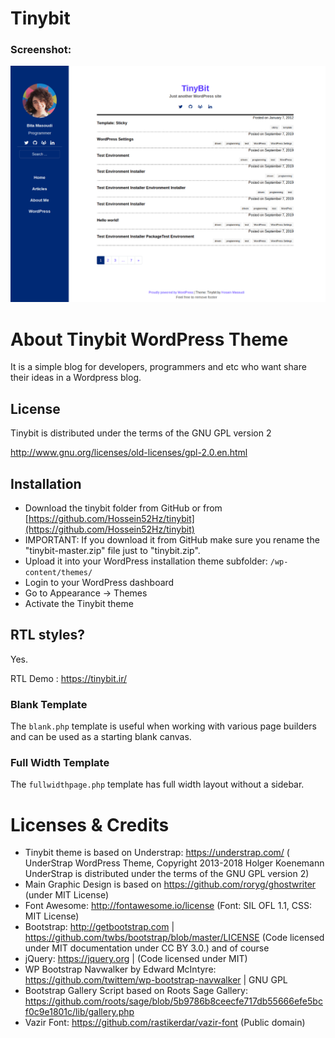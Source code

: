 # Tinybit

### Screenshot:
![Screenshot](screenshot.png)

# About Tinybit WordPress Theme

It is a simple blog for developers, programmers and etc who want share their ideas in a Wordpress blog.

## License
Tinybit is distributed under the terms of the GNU GPL version 2

http://www.gnu.org/licenses/old-licenses/gpl-2.0.en.html



## Installation

- Download the tinybit folder from GitHub or from [https://github.com/Hossein52Hz/tinybit](https://github.com/Hossein52Hz/tinybit)
- IMPORTANT: If you download it from GitHub make sure you rename the "tinybit-master.zip" file just to "tinybit.zip".
- Upload it into your WordPress installation theme subfolder: `/wp-content/themes/`
- Login to your WordPress dashboard
- Go to Appearance → Themes
- Activate the Tinybit theme

## RTL styles?
Yes.

RTL Demo : https://tinybit.ir/

### Blank Template

The `blank.php` template is useful when working with various page builders and can be used as a starting blank canvas.

### Full Width Template

The `fullwidthpage.php` template has full width layout without a sidebar.

Licenses & Credits
=
- Tinybit theme is based on Understrap: https://understrap.com/ (
UnderStrap WordPress Theme, Copyright 2013-2018 Holger Koenemann UnderStrap is distributed under the terms of the GNU GPL version 2)
- Main Graphic Design is based on https://github.com/roryg/ghostwriter (under MIT License)
- Font Awesome: http://fontawesome.io/license (Font: SIL OFL 1.1, CSS: MIT License)
- Bootstrap: http://getbootstrap.com | https://github.com/twbs/bootstrap/blob/master/LICENSE (Code licensed under MIT documentation under CC BY 3.0.)
and of course
- jQuery: https://jquery.org | (Code licensed under MIT)
- WP Bootstrap Navwalker by Edward McIntyre: https://github.com/twittem/wp-bootstrap-navwalker | GNU GPL
- Bootstrap Gallery Script based on Roots Sage Gallery: https://github.com/roots/sage/blob/5b9786b8ceecfe717db55666efe5bcf0c9e1801c/lib/gallery.php
- Vazir Font: https://github.com/rastikerdar/vazir-font (Public domain)
